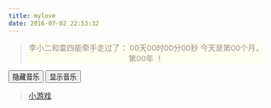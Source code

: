 ```yaml
---
title: mylove
date: 2016-07-02 22:53:32
---
```

<link rel="stylesheet" href="http://o9w8f1xrl.bkt.clouddn.com/APlayer/APlayer.min.css">
<style type="text/css">
#lovelqw {
  background: #ffe;
  margin: 0px auto;
  text-align: center;
  padding: 0px;
  font-size: 15px;
  color: #9a8c8c;
}
.demo{width:340px; margin:0px auto 10px auto}.aplayer-music{line-height:18px;}.aplayer .aplayer-info .aplayer-controller .aplayer-time{bottom:0px;}
</style>

<script type="text/javascript">
//用到的函数在\themes\next\layout\_scripts\myscript\myscript.swig文件中
    setInterval("loveTime('2014/02/6 19:46:00')",1000);
    </script>

<blockquote class="blockquote-center"><div id="lovelqw">李小二和雷四能牵手走过了：
    <span id="t_d">00</span>天<span id="t_h">00</span>时<span id="t_m">00</span>分<span id="t_s">00</span>秒
<span id="loveYear">今天是第<span id="t_month">00</span>个月，第<span id="t_year">00</span>年 ！</span></div></blockquote><form><!--当点击相应按钮，执行相应操作，为按钮添加相应事件--><input type="button" id="bthidden" onclick="hideElement('music');showElement('btshow');hideElement('bthidden')" value="隐藏音乐" > <input type="button" id="btshow" class="hidden" onclick="showElement('music');showElement('bthidden');hideElement('btshow')" value="显示音乐" ></form><div class="demo" id="music"><div id="player3" class="aplayer"></div></div>
<script src="http://o9w8f1xrl.bkt.clouddn.com/APlayer/APlayer.min.js"></script>
    <script>
        var ap3 = new APlayer({
            element: document.getElementById('player3'),
            narrow: false,
            autoplay: true,
            showlrc: false,
            music: {
                title: '漂洋过海来看你',
                author: '李行亮',
                url: 'http://o9w8f1xrl.bkt.clouddn.com/APlayer/audio/%E6%BC%82%E6%B4%8B%E8%BF%87%E6%B5%B7%E6%9D%A5%E7%9C%8B%E4%BD%A0.mp3',
                pic: 'http://o9w8f1xrl.bkt.clouddn.com/APlayer/audio/5757042883105946.jpg'
            }
        });
        ap3.init();
    </script>

><span style="font-size: 15px;">[小游戏](http://o9w8f1xrl.bkt.clouddn.com/game/index.html)</span>